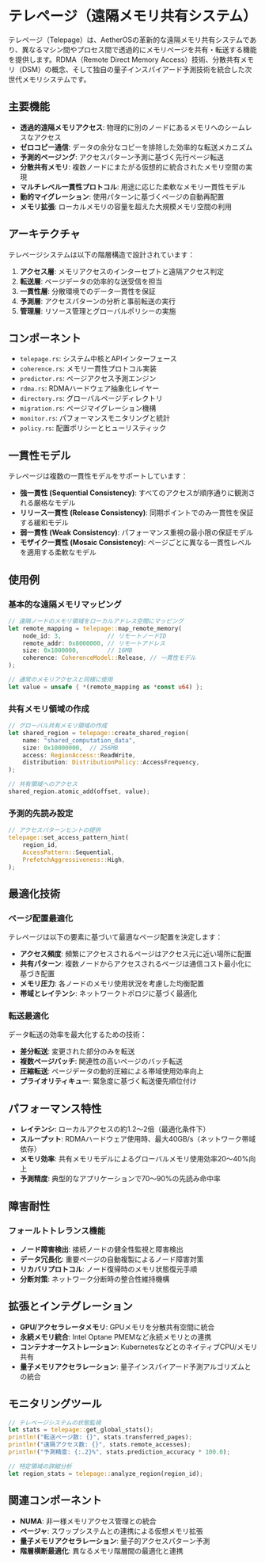 # テレページ（遠隔メモリ共有システム）

テレページ（Telepage）は、AetherOSの革新的な遠隔メモリ共有システムであり、異なるマシン間やプロセス間で透過的にメモリページを共有・転送する機能を提供します。RDMA（Remote Direct Memory Access）技術、分散共有メモリ（DSM）の概念、そして独自の量子インスパイアード予測技術を統合した次世代メモリシステムです。

## 主要機能

- **透過的遠隔メモリアクセス**: 物理的に別のノードにあるメモリへのシームレスなアクセス
- **ゼロコピー通信**: データの余分なコピーを排除した効率的な転送メカニズム
- **予測的ページング**: アクセスパターン予測に基づく先行ページ転送
- **分散共有メモリ**: 複数ノードにまたがる仮想的に統合されたメモリ空間の実現
- **マルチレベル一貫性プロトコル**: 用途に応じた柔軟なメモリ一貫性モデル
- **動的マイグレーション**: 使用パターンに基づくページの自動再配置
- **メモリ拡張**: ローカルメモリの容量を超えた大規模メモリ空間の利用

## アーキテクチャ

テレページシステムは以下の階層構造で設計されています：

1. **アクセス層**: メモリアクセスのインターセプトと遠隔アクセス判定
2. **転送層**: ページデータの効率的な送受信を担当
3. **一貫性層**: 分散環境でのデータ一貫性を保証
4. **予測層**: アクセスパターンの分析と事前転送の実行
5. **管理層**: リソース管理とグローバルポリシーの実施

## コンポーネント

- `telepage.rs`: システム中核とAPIインターフェース
- `coherence.rs`: メモリ一貫性プロトコル実装
- `predictor.rs`: ページアクセス予測エンジン
- `rdma.rs`: RDMAハードウェア抽象化レイヤー
- `directory.rs`: グローバルページディレクトリ
- `migration.rs`: ページマイグレーション機構
- `monitor.rs`: パフォーマンスモニタリングと統計
- `policy.rs`: 配置ポリシーとヒューリスティック

## 一貫性モデル

テレページは複数の一貫性モデルをサポートしています：

- **強一貫性 (Sequential Consistency)**: すべてのアクセスが順序通りに観測される厳格なモデル
- **リリース一貫性 (Release Consistency)**: 同期ポイントでのみ一貫性を保証する緩和モデル
- **弱一貫性 (Weak Consistency)**: パフォーマンス重視の最小限の保証モデル
- **モザイク一貫性 (Mosaic Consistency)**: ページごとに異なる一貫性レベルを適用する柔軟なモデル

## 使用例

### 基本的な遠隔メモリマッピング

```rust
// 遠隔ノードのメモリ領域をローカルアドレス空間にマッピング
let remote_mapping = telepage::map_remote_memory(
    node_id: 3,             // リモートノードID
    remote_addr: 0x8000000, // リモートアドレス
    size: 0x1000000,        // 16MB
    coherence: CoherenceModel::Release, // 一貫性モデル
);

// 通常のメモリアクセスと同様に使用
let value = unsafe { *(remote_mapping as *const u64) };
```

### 共有メモリ領域の作成

```rust
// グローバル共有メモリ領域の作成
let shared_region = telepage::create_shared_region(
    name: "shared_computation_data",
    size: 0x10000000,  // 256MB
    access: RegionAccess::ReadWrite,
    distribution: DistributionPolicy::AccessFrequency,
);

// 共有領域へのアクセス
shared_region.atomic_add(offset, value);
```

### 予測的先読み設定

```rust
// アクセスパターンヒントの提供
telepage::set_access_pattern_hint(
    region_id,
    AccessPattern::Sequential,
    PrefetchAggressiveness::High,
);
```

## 最適化技術

### ページ配置最適化

テレページは以下の要素に基づいて最適なページ配置を決定します：

- **アクセス頻度**: 頻繁にアクセスされるページはアクセス元に近い場所に配置
- **共有パターン**: 複数ノードからアクセスされるページは通信コスト最小化に基づき配置
- **メモリ圧力**: 各ノードのメモリ使用状況を考慮した均衡配置
- **帯域とレイテンシ**: ネットワークトポロジに基づく最適化

### 転送最適化

データ転送の効率を最大化するための技術：

- **差分転送**: 変更された部分のみを転送
- **複数ページバッチ**: 関連性の高いページのバッチ転送
- **圧縮転送**: ページデータの動的圧縮による帯域使用効率向上
- **プライオリティキュー**: 緊急度に基づく転送優先順位付け

## パフォーマンス特性

- **レイテンシ**: ローカルアクセスの約1.2〜2倍（最適化条件下）
- **スループット**: RDMAハードウェア使用時、最大40GB/s（ネットワーク帯域依存）
- **メモリ効率**: 共有メモリモデルによるグローバルメモリ使用効率20〜40%向上
- **予測精度**: 典型的なアプリケーションで70〜90%の先読み命中率

## 障害耐性

### フォールトトレランス機能

- **ノード障害検出**: 接続ノードの健全性監視と障害検出
- **データ冗長化**: 重要ページの自動複製によるノード障害対策
- **リカバリプロトコル**: ノード復帰時のメモリ状態復元手順
- **分断対策**: ネットワーク分断時の整合性維持機構

## 拡張とインテグレーション

- **GPU/アクセラレータメモリ**: GPUメモリを分散共有空間に統合
- **永続メモリ統合**: Intel Optane PMEMなど永続メモリとの連携
- **コンテナオーケストレーション**: KubernetesなどとのネイティブCPU/メモリ共有
- **量子メモリアクセラレーション**: 量子インスパイアード予測アルゴリズムとの統合

## モニタリングツール

```rust
// テレページシステムの状態監視
let stats = telepage::get_global_stats();
println!("転送ページ数: {}", stats.transferred_pages);
println!("遠隔アクセス数: {}", stats.remote_accesses);
println!("予測精度: {:.2}%", stats.prediction_accuracy * 100.0);

// 特定領域の詳細分析
let region_stats = telepage::analyze_region(region_id);
```

## 関連コンポーネント

- **NUMA**: 非一様メモリアクセス管理との統合
- **ページャ**: スワップシステムとの連携による仮想メモリ拡張
- **量子メモリアクセラレーション**: 量子的アクセスパターン予測
- **階層横断最適化**: 異なるメモリ階層間の最適化と連携 